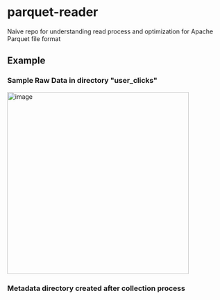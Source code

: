 # parquet-reader
Naive repo for understanding read process and optimization for Apache Parquet file format

## Example
### Sample Raw Data in directory "user_clicks"
<img width="418" alt="image" src="https://github.com/RahulDubey391/parquet-reader/assets/100185371/ebd8008c-16b1-444f-a9a5-5ec55b3df1d0">

### Metadata directory created after collection process

